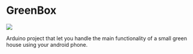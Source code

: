 # GreenBox

<img src="https://i.imgur.com/T5dtPIV.png" />

Arduino project that let you handle the main functionality of a small green house using your android phone.
